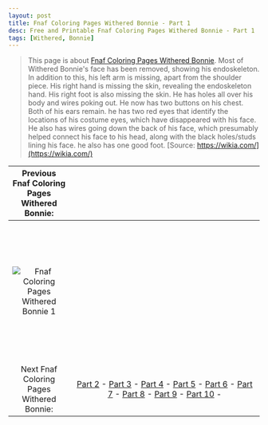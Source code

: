 ```yaml
---
layout: post
title: Fnaf Coloring Pages Withered Bonnie - Part 1
desc: Free and Printable Fnaf Coloring Pages Withered Bonnie - Part 1
tags: [Withered, Bonnie]
---
```

> This page is about [Fnaf Coloring Pages Withered Bonnie](https://fnafcoloringpages.github.io/). Most of Withered Bonnie's face has been removed, showing his endoskeleton. In addition to this, his left arm is missing, apart from the shoulder piece. His right hand is missing the skin, revealing the endoskeleton hand. His right foot is also missing the skin. He has holes all over his body and wires poking out. He now has two buttons on his chest. Both of his ears remain. he has two red eyes that identify the locations of his costume eyes, which have disappeared with his face. He also has wires going down the back of his face, which presumably helped connect his face to his head, along with the black holes/studs lining his face. he also has one good foot. [Source: https://wikia.com/](https://wikia.com/)

|Previous Fnaf Coloring Pages Withered Bonnie: ||
|:-:|:-:|
|![Fnaf Coloring Pages Withered Bonnie 1](https://fnafcoloringpages.github.io/img/Fnaf-Coloring-Pages-Withered-Bonnie%20(1).jpg "Fnaf Coloring Pages Withered Bonnie 1")|<script async src="//pagead2.googlesyndication.com/pagead/js/adsbygoogle.js"></script><!-- Texxtonly --><ins class="adsbygoogle" style="display:inline-block;width:336px;height:280px" data-ad-client="ca-pub-6753140515841889" data-ad-slot="3207852233"></ins><script>(adsbygoogle = window.adsbygoogle \|\| []).push({}); </script>|
| Next Fnaf Coloring Pages Withered Bonnie: |[Part 2](https://fnafcoloringpages.github.io/blog/Fnaf-Coloring-Pages-Withered-Bonnie-part-2) - [Part 3](https://fnafcoloringpages.github.io/blog/Fnaf-Coloring-Pages-Withered-Bonnie-part-3) - [Part 4](https://fnafcoloringpages.github.io/blog/Fnaf-Coloring-Pages-Withered-Bonnie-part-4) - [Part 5](https://fnafcoloringpages.github.io/blog/Fnaf-Coloring-Pages-Withered-Bonnie-part-5) - [Part 6](https://fnafcoloringpages.github.io/blog/Fnaf-Coloring-Pages-Withered-Bonnie-part-6) - [Part 7](https://fnafcoloringpages.github.io/blog/Fnaf-Coloring-Pages-Withered-Bonnie-part-7) - [Part 8](https://fnafcoloringpages.github.io/blog/Fnaf-Coloring-Pages-Withered-Bonnie-part-8) - [Part 9](https://fnafcoloringpages.github.io/blog/Fnaf-Coloring-Pages-Withered-Bonnie-part-9) - [Part 10](https://fnafcoloringpages.github.io/blog/Fnaf-Coloring-Pages-Withered-Bonnie-part-10) - |